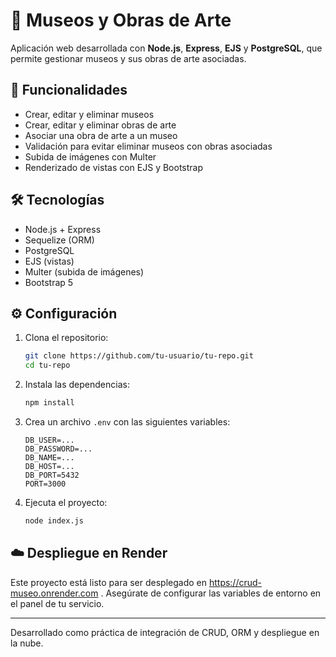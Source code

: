 # 🎨 Museos y Obras de Arte

Aplicación web desarrollada con **Node.js**, **Express**, **EJS** y **PostgreSQL**, que permite gestionar museos y sus obras de arte asociadas.

## 🚀 Funcionalidades

- Crear, editar y eliminar museos
- Crear, editar y eliminar obras de arte
- Asociar una obra de arte a un museo
- Validación para evitar eliminar museos con obras asociadas
- Subida de imágenes con Multer
- Renderizado de vistas con EJS y Bootstrap

## 🛠 Tecnologías

- Node.js + Express
- Sequelize (ORM)
- PostgreSQL
- EJS (vistas)
- Multer (subida de imágenes)
- Bootstrap 5

## ⚙️ Configuración

1. Clona el repositorio:
   ```bash
   git clone https://github.com/tu-usuario/tu-repo.git
   cd tu-repo
   ```

2. Instala las dependencias:

   ```bash
   npm install
   ```

3. Crea un archivo `.env` con las siguientes variables:

   ```
   DB_USER=...
   DB_PASSWORD=...
   DB_NAME=...
   DB_HOST=...
   DB_PORT=5432
   PORT=3000
   ```

4. Ejecuta el proyecto:

   ```bash
   node index.js
   ```

## ☁️ Despliegue en Render

Este proyecto está listo para ser desplegado en https://crud-museo.onrender.com . Asegúrate de configurar las variables de entorno en el panel de tu servicio.

---

Desarrollado como práctica de integración de CRUD, ORM y despliegue en la nube.
